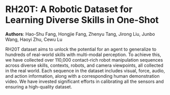 # RH20T: A Robotic Dataset for Learning Diverse Skills in One-Shot

**Authors**: Hao-Shu Fang, Hongjie Fang, Zhenyu Tang, Jirong Liu, Junbo Wang, Haoyi Zhu, Cewu Lu

RH20T dataset aims to unlock the potential for an agent to generalize to hundreds of real-world skills with multi-modal perception. To achieve this, we have collected over 110,000 contact-rich robot manipulation sequences across diverse skills, contexts, robots, and camera viewpoints, all collected in the real world. Each sequence in the dataset includes visual, force, audio, and action information, along with a corresponding human demonstration video. We have invested significant efforts in calibrating all the sensors and ensuring a high-quality dataset. 
